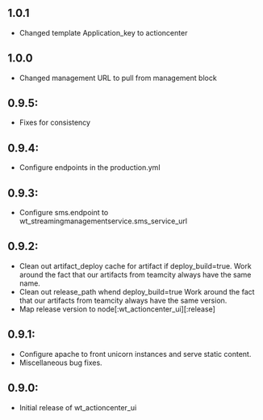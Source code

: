 ## 1.0.1
* Changed template Application_key to actioncenter

## 1.0.0
* Changed management URL to pull from management block 

## 0.9.5:
* Fixes for consistency

## 0.9.4:
* Configure endpoints in the production.yml

## 0.9.3:

* Configure sms.endpoint to wt_streamingmanagementservice.sms_service_url

## 0.9.2:

* Clean out artifact_deploy cache for artifact if deploy_build=true.
  Work around the fact that our artifacts from teamcity always have the same name.
* Clean out release_path whend deploy_build=true
  Work around the fact that our artifacts from teamcity always have the same version.
* Map release version to node[:wt_actioncenter_ui][:release]

## 0.9.1:

* Configure apache to front unicorn instances and serve static content.
* Miscellaneous bug fixes.

## 0.9.0:

* Initial release of wt_actioncenter_ui
